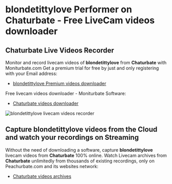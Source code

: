 # blondetittylove Performer on Chaturbate - Free LiveCam videos downloader

## Chaturbate Live Videos Recorder

Monitor and record livecam videos of **blondetittylove** from **Chaturbate** with Moniturbate.com
Get a premium trial for free by just and only registering with your Email address:
* [blondetittylove Premium videos downloader](https://moniturbate.com/request-demo-licence-key.html)

Free livecam videos downloader - Moniturbate Software:
* [Chaturbate videos downloader](https://moniturbate.com/moniturbate-download-software.html)

![blondetittylove livecam videos recorder](https://peachurnet.com/templates/moniturbate-software.png)


## Capture blondetittylove videos from the Cloud and watch your recordings on Streaming

Without the need of downloading a software, capture **blondetittylove** livecam videos from **Chaturbate** 100% online.
Watch Livecam archives from **Chaturbate** unlimitedly from thousands of existing recordings, only on Peachurbate.com and its websites network:
* [Chaturbate videos archives](https://peachurnet.com/)